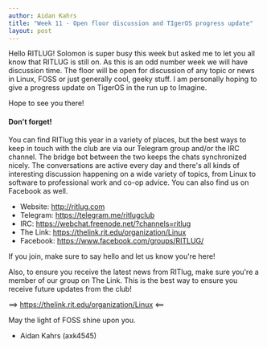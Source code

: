 ```yaml
---
author: Aidan Kahrs
title: "Week 11 - Open floor discussion and TIgerOS progress update"
layout: post
---
```

Hello RITLUG!
Solomon is super busy this week but asked me to let you all know that RITLUG is still on. As this is an odd number week we will have discussion time.
The floor will be open for discussion of any topic or news in Linux, FOSS or just generally cool, geeky stuff. I am personally hoping to give a progress update on TigerOS in the run up to Imagine. 


Hope to see you there!


#### Don't forget! 

You can find RITlug this year in a variety of places, but the best ways to keep in touch with the club are via our Telegram group and/or the IRC channel. The bridge bot between the two keeps the chats synchronized nicely. The conversations are active every day and there's all kinds of interesting discussion happening on a wide variety of topics, from Linux to software to professional work and co-op advice. You can also find us on Facebook as well.

* Website:  http://ritlug.com
* Telegram: https://telegram.me/ritlugclub
* IRC:      https://webchat.freenode.net/?channels=ritlug
* The Link: https://thelink.rit.edu/organization/Linux
* Facebook: https://www.facebook.com/groups/RITLUG/

If you join, make sure to say hello and let us know you're here!

Also, to ensure you receive the latest news from RITlug, make sure you're a member of our group on The Link. This is the best way to ensure you receive future updates from the club!

==> https://thelink.rit.edu/organization/Linux <==


May the light of FOSS shine upon you. 

- Aidan Kahrs (axk4545)

